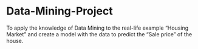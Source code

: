 # Data-Mining-Project
To apply the knowledge of Data Mining to the real-life example “Housing Market”  and create a model with the data to predict the “Sale price” of the house.
